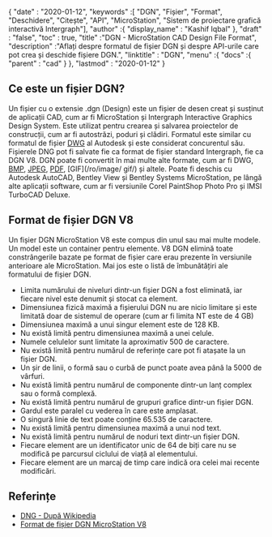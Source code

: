 {
  "date" : "2020-01-12",
  "keywords" :[ "DGN", "Fișier", "Format", "Deschidere", "Citește", "API", "MicroStation", "Sistem de proiectare grafică interactivă Intergraph"],
  "author" :{
    "display_name" : "Kashif Iqbal"
},
  "draft" : "false",
  "toc" : true,
  "title" :"DGN - MicroStation CAD Design File Format",
  "description" :"Aflați despre formatul de fișier DGN și despre API-urile care pot crea și deschide fișiere DGN.",
  "linktitle" : "DGN",
  "menu" :{
    "docs" :{
      "parent" : "cad"
}
},
  "lastmod" : "2020-01-12"
}

## Ce este un fișier DGN?

Un fișier cu o extensie .dgn (Design) este un fișier de desen creat și susținut de aplicații CAD, cum ar fi MicroStation și Intergraph Interactive Graphics Design System. Este utilizat pentru crearea și salvarea proiectelor de construcții, cum ar fi autostrăzi, poduri și clădiri. Formatul este similar cu formatul de fișier [DWG](/ro/cad/dwg/) al Autodesk și este considerat concurentul său. Fișierele DNG pot fi salvate fie ca format de fișier standard Intergraph, fie ca DGN V8. DGN poate fi convertit în mai multe alte formate, cum ar fi DWG, [BMP](/ro/image/bmp/), [JPEG](/ro/image/jpeg/), [PDF](/ro/pdf/), [GIF](/ro/image/ gif/) și altele. Poate fi deschis cu Autodesk AutoCAD, Bentley View și Bentley Systems MicroStation, pe lângă alte aplicații software, cum ar fi versiunile Corel PaintShop Photo Pro și IMSI TurboCAD Deluxe.

## Format de fișier DGN V8

Un fișier DGN MicroStation V8 este compus din unul sau mai multe modele. Un model este un container pentru elemente. V8 DGN elimină toate constrângerile bazate pe format de fișier care erau prezente în versiunile anterioare ale MicroStation. Mai jos este o listă de îmbunătățiri ale formatului de fișier DGN.

* Limita numărului de niveluri dintr-un fișier DGN a fost eliminată, iar fiecare nivel este denumit și stocat ca element.
* Dimensiunea fizică maximă a fișierului DGN nu are nicio limitare și este limitată doar de sistemul de operare (cum ar fi limita NT este de 4 GB)
* Dimensiunea maximă a unui singur element este de 128 KB.
* Nu există limită pentru dimensiunea maximă a unei celule.
* Numele celulelor sunt limitate la aproximativ 500 de caractere.
* Nu există limită pentru numărul de referințe care pot fi atașate la un fișier DGN.
* Un șir de linii, o formă sau o curbă de punct poate avea până la 5000 de vârfuri.
* Nu există limită pentru numărul de componente dintr-un lanț complex sau o formă complexă.
* Nu există limită pentru numărul de grupuri grafice dintr-un fișier DGN.
* Gardul este paralel cu vederea în care este amplasat.
* O singură linie de text poate conține 65.535 de caractere.
* Nu există limită pentru dimensiunea maximă a unui nod text.
* Nu există limită pentru numărul de noduri text dintr-un fișier DGN.
* Fiecare element are un identificator unic de 64 de biți care nu se modifică pe parcursul ciclului de viață al elementului.
* Fiecare element are un marcaj de timp care indică ora celei mai recente modificări.

## Referințe

* [DNG - După Wikipedia](https://en.wikipedia.org/wiki/DGN)
* [Format de fișier DGN MicroStation V8](https://web.archive.org/web/20120713013730/http://docs.bentley.com/ko/MicroStation/ustnhelp47.html)

